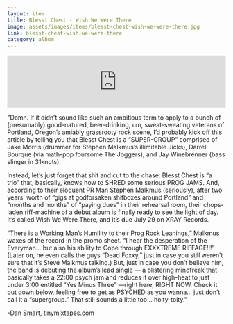 ```yaml
---
layout: item
title: Blesst Chest - Wish We Were There
image: assets/images/items/blesst-chest-wish-we-were-there.jpg
link: blesst-chest-wish-we-were-there
category: album
---
```


<iframe style="border: 0; width: 100%; height: 120px;" src="https://bandcamp.com/EmbeddedPlayer/album=2474528999/size=large/bgcol=ffffff/linkcol=0687f5/tracklist=false/artwork=small/transparent=true/" seamless><a href="http://blesstchest.bandcamp.com/album/wish-we-were-there">Wish We Were There by Blesst Chest</a></iframe>

"Damn. If it didn’t sound like such an ambitious term to apply to a bunch of (presumably) good-natured, beer-drinking, um, sweat-sweating veterans of Portland, Oregon’s amiably grassrooty rock scene, I’d probably kick off this article by telling you that Blesst Chest is a “SUPER-GROUP” comprised of Jake Morris (drummer for Stephen Malkmus’s illimitable Jicks), Darrell Bourque (via math-pop foursome The Joggers), and Jay Winebrenner (bass slinger in 31knots).

Instead, let’s just forget that shit and cut to the chase: Blesst Chest is “a trio” that, basically, knows how to SHRED some serious PROG JAMS. And, according to their eloquent PR Man Stephen Malkmus (seriously), after two years’ worth of “gigs at godforsaken shitboxes around Portland” and “months and months” of “paying dues” in their rehearsal room, their chops-laden riff-machine of a debut album is finally ready to see the light of day. It’s called Wish We Were There, and it’s due July 29 on XRAY Records.

“There is a Working Man’s Humility to their Prog Rock Leanings,” Malkmus waxes of the record in the promo sheet. “I hear the desperation of the Everyman… but also his ability to Cope through EXXXTREME RIFFAGE!!!” (Later on, he even calls the guys “Dead Foxxy,” just in case you still weren’t sure that it’s Steve Malkmus talking.) But, just in case you don’t believe him, the band is debuting the album’s lead single — a blistering mindfreak that basically takes a 22:00 psych jam and reduces it over high-heat to just under 3:00 entitled “Yes Minus Three” —right here, RIGHT NOW. Check it out down below, feeling free to get as PSYCHED as you wanna… just don’t call it a “supergroup.” That still sounds a little too… hoity-toity."

-Dan Smart, tinymixtapes.com
